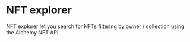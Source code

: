 # NFT explorer

NFT explorer let you search for NFTs filtering by owner / collection using the Alchemy NFT API.
